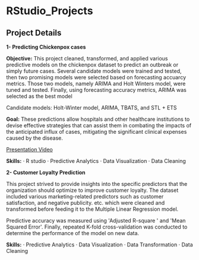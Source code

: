 # RStudio_Projects

## Project Details 

**1- Predicting Chickenpox cases**

**Objective:** This project cleaned, transformed, and applied various predictive models on the chickenpox dataset to predict an outbreak or simply future cases. Several candidate models were trained and tested, then two promising models were selected based on forecasting accuarcy metrics. Those two models, namely ARIMA and Holt Winters model, were tuned and tested. Finally, using forecasting accuracy metrics, ARIMA was selected as the best model

Candidate models: Holt-Winter model, ARIMA, TBATS, and STL + ETS 

**Goal:** These predictions allow hospitals and other healthcare institutions to devise effective strategies that can assist them in combating the impacts of the anticipated influx of cases, mitigating the significant clinical expenses caused by the disease.

[Presentation Video](https://www.youtube.com/watch?v=CSUos9Z-z34&ab_channel=SheymaAbdikebir)

**Skills:** · R studio · Predictive Analytics · Data Visualization · Data Cleaning

**2- Customer Loyalty Prediction**

This project strived to provide insights into the specific predictors that the organization should optimize to improve customer loyalty. The dataset included various marketing-related predictors such as customer satisfaction, and negative publicity. etc. which were cleaned and transformed before feeding it to the Multiple Linear Regression model. 

Predictive accuracy was measured using 'Adjusted R-square ' and 'Mean Squared Error'.
Finally, repeated K-fold cross-validation was conducted to determine the performance of the model on new data.

**Skills:** · Predictive Analytics · Data Visualization · Data Transformation · Data Cleaning
